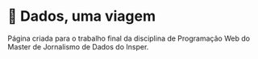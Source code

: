 # 🚐 Dados, uma viagem
 Página criada para o trabalho final da disciplina de Programação Web do Master de Jornalismo de Dados do Insper. 

